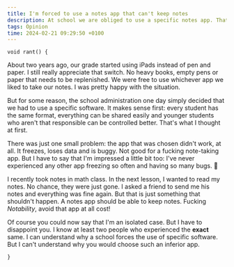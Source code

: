 ```yaml
---
title: I'm forced to use a notes app that can't keep notes
description: At school we are obliged to use a specific notes app. That app loses data when it feels like it and there is no possibility to switch software.
tags: Opinion
time: 2024-02-21 09:29:50 +0100
---
```


`void rant() {`

About two years ago, our grade started using iPads instead of pen and paper. I still really appreciate that switch. No heavy books, empty pens or paper that needs to be replenished. We were free to use whichever app we liked to take our notes. I was pretty happy with the situation.

But for some reason, the school administration one day simply decided that we had to use a specific software. It makes sense first: every student has the same format, everything can be shared easily and younger students who aren't that responsible can be controlled better. That's what I thought at first.

There was just one small problem: the app that was chosen didn't work, at all. It freezes, loses data and is buggy. Not good for a fucking note-taking app. But I have to say that I'm impressed a little bit too: I've never experienced any other app freezing so often and having so many bugs. 🥲

I recently took notes in math class. In the next lesson, I wanted to read my notes. No chance, they were just gone. I asked a friend to send me his notes and everything was fine again. But that is just something that shouldn't happen. A notes app should be able to keep notes. Fucking *Notability*, avoid that app at all cost!

Of course you could now say that I'm an isolated case. But I have to disappoint you. I know at least two people who experienced the **exact** same. I can understand why a school forces the use of specific software. But I can't understand why you would choose such an inferior app.

`}`
